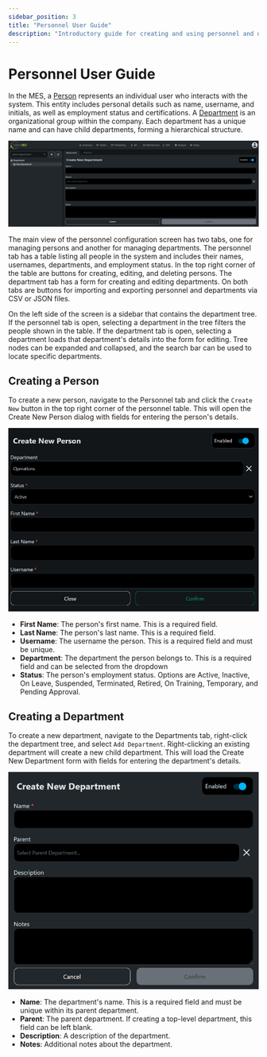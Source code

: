 ```yaml
---
sidebar_position: 3
title: "Personnel User Guide"
description: "Introductory guide for creating and using personnel and departments"
---
```


# Personnel User Guide

In the MES, a [Person](../../appendix/data-model/personnel-model/personnel.md) represents an individual user who
interacts with the system. This entity includes personal details such as name, username, and initials, as well as
employment status and certifications. A [Department](../../appendix/data-model/personnel-model/personnel-department.md) is 
an organizational group within the company. Each department has a unique name and can have child departments, forming a
hierarchical structure.

![personnel_user_guide_screen.png](../../../static/img/docs/getting-started/user-guide/personnel-user-guide/personnel_user_guide_screen.png)

The main view of the personnel configuration screen has two tabs, one for managing persons and another for managing 
departments. The personnel tab has a table listing all people in the system and includes their names, usernames, 
departments, and employment status. In the top right corner of the table are buttons for creating, editing, and deleting 
persons. The department tab has a form for creating and editing departments. On both tabs are buttons for importing 
and exporting personnel and departments via CSV or JSON files.

On the left side of the screen is a sidebar that contains the department tree. If the personnel tab is open, selecting 
a department in the tree filters the people shown in the table. If the department tab is open, selecting a department 
loads that department's details into the form for editing. Tree nodes can be expanded and collapsed, and the search bar 
can be used to locate specific departments.

## Creating a Person

To create a new person, navigate to the Personnel tab and click the `Create New` button in the top right corner of the 
personnel table. This will open the Create New Person dialog with fields for entering the person's details.

![personnel_user_guide_create_person.png](../../../static/img/docs/getting-started/user-guide/personnel-user-guide/personnel_user_guide_create_person.png)

- **First Name**: The person's first name. This is a required field.
- **Last Name**: The person's last name. This is a required field.
- **Username**: The username the person. This is a required field and must be unique.
- **Department**: The department the person belongs to. This is a required field and can be selected from the dropdown
- **Status**: The person's employment status. Options are Active, Inactive, On Leave, Suspended, Terminated, Retired, 
On Training, Temporary, and Pending Approval.

## Creating a Department

To create a new department, navigate to the Departments tab, right-click the department tree, and select 
`Add Department`. Right-clicking an existing department will create a new child department. This will load the Create
New Department form with fields for entering the department's details.

![personnel_user_guide_create_department.png](../../../static/img/docs/getting-started/user-guide/personnel-user-guide/personnel_user_guide_create_department.png)

- **Name**: The department's name. This is a required field and must be unique within its parent department.
- **Parent**: The parent department. If creating a top-level department, this field can be left blank.
- **Description**: A description of the department.
- **Notes**: Additional notes about the department.